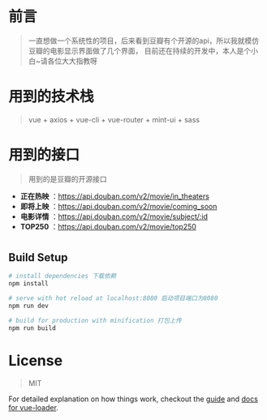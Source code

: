 # 前言

 > 一直想做一个系统性的项目，后来看到豆瓣有个开源的api，所以我就模仿豆瓣的电影显示界面做了几个界面， 目前还在持续的开发中，本人是个小白~请各位大大指教呀

# 用到的技术栈
 > vue + axios + vue-cli + vue-router + mint-ui + sass

# 用到的接口
 > 用到的是豆瓣的开源接口
- **正在热映** ：https://api.douban.com/v2/movie/in_theaters
- **即将上映** ：https://api.douban.com/v2/movie/coming_soon
- **电影详情** ：https://api.douban.com/v2/movie/subject/:id
- **TOP250** ：https://api.douban.com/v2/movie/top250


#


## Build Setup

``` bash
# install dependencies 下载依赖
npm install

# serve with hot reload at localhost:8080 启动项目端口为8080
npm run dev

# build for production with minification 打包上传
npm run build
```
# License
> MIT

For detailed explanation on how things work, checkout the [guide](http://vuejs-templates.github.io/webpack/) and [docs for vue-loader](http://vuejs.github.io/vue-loader).

